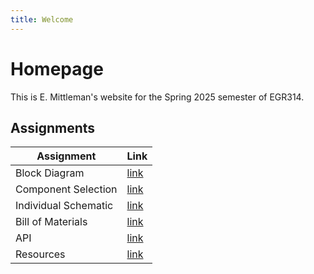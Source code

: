 ```yaml
---
title: Welcome
---
```


# Homepage
This is E. Mittleman's website for the Spring 2025 semester of EGR314.

## Assignments
| Assignment | Link |
|------------|------|
| Block Diagram | [link](https://e-mittl.github.io/Block%20Diagram/) |
| Component Selection | [link](https://e-mittl.github.io/Component%20Selection/) | 
| Individual Schematic | [link](https://e-mittl.github.io/Schematic/) | 
| Bill of Materials | [link](https://e-mittl.github.io/BOM/) |
| API | [link](https://e-mittl.github.io/API/) |
| Resources | [link](https://e-mittl.github.io/Resources) |